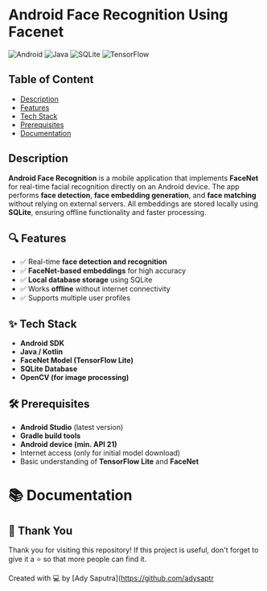 # Android Face Recognition Using Facenet

![Android](https://img.shields.io/badge/Platform-Android-green?logo=android)
![Java](https://img.shields.io/badge/Language-Java-blue?logo=java)
![SQLite](https://img.shields.io/badge/Database-SQLite-lightgrey?logo=sqlite)
![TensorFlow](https://img.shields.io/badge/Model-FaceNet-orange?logo=tensorflow)

## Table of Content
- [Description](#description)
- [Features](#-features)
- [Tech Stack](#-tech-stack)
- [Prerequisites](#%EF%B8%8F-prerequisites)
- [Documentation](#-documentation)

## Description
**Android Face Recognition** is a mobile application that implements **FaceNet** for real-time facial recognition directly on an Android device. The app performs **face detection**, **face embedding generation**, and **face matching** without relying on external servers. All embeddings are stored locally using **SQLite**, ensuring offline functionality and faster processing.

## 🔍 Features
- ✅ Real-time **face detection and recognition**
- ✅ **FaceNet-based embeddings** for high accuracy
- ✅ **Local database storage** using SQLite
- ✅ Works **offline** without internet connectivity
- ✅ Supports multiple user profiles

## ✨ Tech Stack
- **Android SDK**
- **Java / Kotlin**
- **FaceNet Model (TensorFlow Lite)**
- **SQLite Database**
- **OpenCV (for image processing)**

## 🛠️ Prerequisites
- **Android Studio** (latest version)
- **Gradle build tools**
- **Android device (min. API 21)**
- Internet access (only for initial model download)
- Basic understanding of **TensorFlow Lite** and **FaceNet**

# 📚 Documentation

## 🙏 Thank You
Thank you for visiting this repository! If this project is useful, don't forget to give it a ⭐ so that more people can find it.

Created with 💻 by [Ady Saputra](https://github.com/adysaptr
